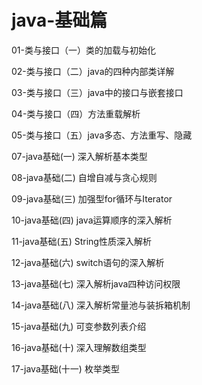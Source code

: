# java-基础篇

01-类与接口（一）类的加载与初始化

02-类与接口（二）java的四种内部类详解

03-类与接口（三）java中的接口与嵌套接口

04-类与接口（四）方法重载解析

05-类与接口（五）java多态、方法重写、隐藏

07-java基础(一) 深入解析基本类型

08-java基础(二) 自增自减与贪心规则
                  
09-java基础(三) 加强型for循环与Iterator
                      
10-java基础(四) java运算顺序的深入解析
                    
11-java基础(五) String性质深入解析
                   
12-java基础(六) switch语句的深入解析
                   
13-java基础(七) 深入解析java四种访问权限
                     
14-java基础(八) 深入解析常量池与装拆箱机制
                     
15-java基础(九) 可变参数列表介绍
                         
16-java基础(十) 深入理解数组类型
                    
17-java基础(十一) 枚举类型
